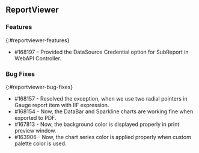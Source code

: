 ﻿## ReportViewer

### Features
{:#reportviewer-features}

* \#168197 – Provided the DataSource Credential option for SubReport in WebAPI Controller.

### Bug Fixes	
{:#reportviewer-bug-fixes}

* \#168157 - Resolved the exception, when we use two radial pointers in Gauge report item with IIF expression.
* \#168154 - Now, the DataBar and Sparkline charts are working fine when exported to PDF.
* \#167813 - Now, the background color is displayed properly in print preview window.
* \#163906 - Now, the chart series color is applied properly when custom palette color is used.
